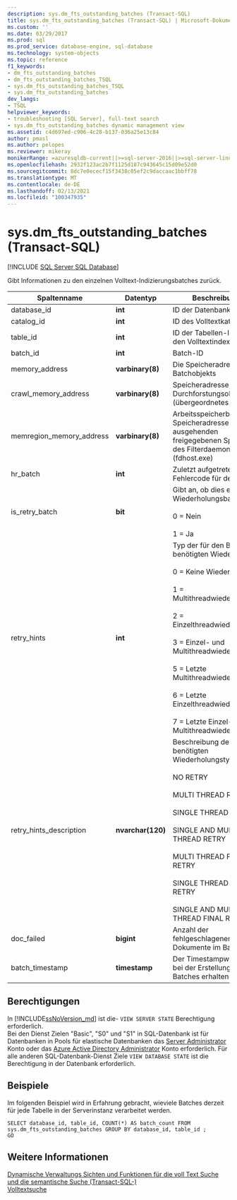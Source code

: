 ```yaml
---
description: sys.dm_fts_outstanding_batches (Transact-SQL)
title: sys.dm_fts_outstanding_batches (Transact-SQL) | Microsoft-Dokumentation
ms.custom: ''
ms.date: 03/29/2017
ms.prod: sql
ms.prod_service: database-engine, sql-database
ms.technology: system-objects
ms.topic: reference
f1_keywords:
- dm_fts_outstanding_batches
- dm_fts_outstanding_batches_TSQL
- sys.dm_fts_outstanding_batches_TSQL
- sys.dm_fts_outstanding_batches
dev_langs:
- TSQL
helpviewer_keywords:
- troubleshooting [SQL Server], full-text search
- sys.dm_fts_outstanding_batches dynamic management view
ms.assetid: c4d697ed-c906-4c28-b137-036a25e13c84
author: pmasl
ms.author: pelopes
ms.reviewer: mikeray
monikerRange: =azuresqldb-current||>=sql-server-2016||>=sql-server-linux-2017||=azuresqldb-mi-current
ms.openlocfilehash: 2932f123ac2b7f1125d187c943645c15d09e52d0
ms.sourcegitcommit: 8dc7e0ececf15f3438c05ef2c9daccaac1bbff78
ms.translationtype: MT
ms.contentlocale: de-DE
ms.lasthandoff: 02/13/2021
ms.locfileid: "100347935"
---
```

# <a name="sysdm_fts_outstanding_batches-transact-sql"></a>sys.dm_fts_outstanding_batches (Transact-SQL)
[!INCLUDE [SQL Server SQL Database](../../includes/applies-to-version/sql-asdb.md)]

  Gibt Informationen zu den einzelnen Volltext-Indizierungsbatches zurück.  
  
  |Spaltenname|Datentyp|Beschreibung|  
|-----------------|---------------|-----------------|  
|database_id|**int**|ID der Datenbank|  
|catalog_id|**int**|ID des Volltextkatalogs|  
|table_id|**int**|ID der Tabellen-ID, die den Volltextindex enthält|  
|batch_id|**int**|Batch-ID|  
|memory_address|**varbinary(8)**|Die Speicheradresse des Batchobjekts|  
|crawl_memory_address|**varbinary(8)**|Speicheradresse des Durchforstungsobjekts (übergeordnetes Objekt)|  
|memregion_memory_address|**varbinary(8)**|Arbeitsspeicherbereichs-Speicheradresse des ausgehenden freigegebenen Speichers des Filterdaemonhosts (fdhost.exe)|  
|hr_batch|**int**|Zuletzt aufgetretener Fehlercode für den Batch|  
|is_retry_batch|**bit**|Gibt an, ob dies ein Wiederholungsbatch ist:<br /><br /> 0 = Nein<br /><br /> 1 = Ja|  
|retry_hints|**int**|Typ der für den Batch benötigten Wiederholung:<br /><br /> 0 = Keine Wiederholung<br /><br /> 1 = Multithreadwiederholung<br /><br /> 2 = Einzelthreadwiederholung<br /><br /> 3 = Einzel- und Multithreadwiederholung<br /><br /> 5 = Letzte Multithreadwiederholung<br /><br /> 6 = Letzte Einzelthreadwiederholung<br /><br /> 7 = Letzte Einzel- und Multithreadwiederholung|  
|retry_hints_description|**nvarchar(120)**|Beschreibung des benötigten Wiederholungstyps:<br /><br /> NO RETRY<br /><br /> MULTI THREAD RETRY<br /><br /> SINGLE THREAD RETRY<br /><br /> SINGLE AND MULTI THREAD RETRY<br /><br /> MULTI THREAD FINAL RETRY<br /><br /> SINGLE THREAD FINAL RETRY<br /><br /> SINGLE AND MULTI THREAD FINAL RETRY|  
|doc_failed|**bigint**|Anzahl der fehlgeschlagenen Dokumente im Batch|  
|batch_timestamp|**timestamp**|Der Timestampwert, der bei der Erstellung des Batches erhalten wurde|  
  
## <a name="permissions"></a>Berechtigungen  

In [!INCLUDE[ssNoVersion_md](../../includes/ssnoversion-md.md)] ist die- `VIEW SERVER STATE` Berechtigung erforderlich.   
Bei den Dienst Zielen "Basic", "S0" und "S1" in SQL-Datenbank ist für Datenbanken in Pools für elastische Datenbanken das [Server Administrator](https://docs.microsoft.com/azure/azure-sql/database/logins-create-manage#existing-logins-and-user-accounts-after-creating-a-new-database) Konto oder das [Azure Active Directory Administrator](https://docs.microsoft.com/azure/azure-sql/database/authentication-aad-overview#administrator-structure) Konto erforderlich. Für alle anderen SQL-Datenbank-Dienst Ziele `VIEW DATABASE STATE` ist die Berechtigung in der Datenbank erforderlich.   
  
## <a name="examples"></a>Beispiele  
 Im folgenden Beispiel wird in Erfahrung gebracht, wieviele Batches derzeit für jede Tabelle in der Serverinstanz verarbeitet werden.  
  
```  
SELECT database_id, table_id, COUNT(*) AS batch_count FROM sys.dm_fts_outstanding_batches GROUP BY database_id, table_id ;  
GO  
```  
  
## <a name="see-also"></a>Weitere Informationen  
 [Dynamische Verwaltungs Sichten und Funktionen für die voll Text Suche und die semantische Suche &#40;Transact-SQL-&#41;](../../relational-databases/system-dynamic-management-views/full-text-and-semantic-search-dynamic-management-views-functions.md)   
 [Volltextsuche](../../relational-databases/search/full-text-search.md)  
  
  
